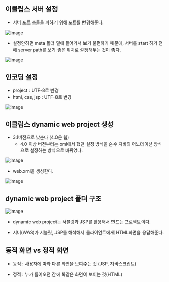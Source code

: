 
## 이클립스 서버 설정

- 서버 포트 충돌을 피하기 위해 포트를 변경해준다.

![image](https://user-images.githubusercontent.com/77392444/121446105-c6758000-c9cd-11eb-8def-a766ba32ff7c.png)


- 설정안하면 meta 폴더 밑에 들어가서 보기 불편하기 때문에, 서버를 start 하기 전에 server path를 보기 좋은 위치로 설정해두는 것이 좋다.

![image](https://user-images.githubusercontent.com/77392444/121446143-e0af5e00-c9cd-11eb-9573-179bf2860917.png)


## 인코딩 설정

- project : UTF-8로 변경
- html, css, jsp : UTF-8로 변경

![image](https://user-images.githubusercontent.com/77392444/121448669-17d43e00-c9d3-11eb-8005-f86cb07ea797.png)



## 이클립스 dynamic web project 생성

- 3.1버전으로 낮춘다 (4.0은 웹)
  - 4.0 이상 버전부터는 xml에서 했던 설정 방식을 순수 자바의 어노테이션 방식으로 설정하는 방식으로 바뀌었다.

![image](https://user-images.githubusercontent.com/77392444/121446340-44398b80-c9ce-11eb-8875-05dfca899215.png)

- web.xml을 생성한다.

![image](https://user-images.githubusercontent.com/77392444/121446493-98447000-c9ce-11eb-855e-9adb42cea94e.png)




## dynamic web project 폴더 구조

![image](https://user-images.githubusercontent.com/77392444/121448761-4b16cd00-c9d3-11eb-9ab8-84b04fe09cfe.png)

- dynamic web project는 서블릿과 JSP를 활용해서 만드는 프로젝트이다.

- 서버(WAS)가 서블릿, JSP를 해석해서 클라이언트에게 HTML화면을 응답해준다.




## 동적 화면 vs 정적 화면

- 동적 : 사용자에 따라 다른 화면을 보여주는 것 (JSP, 자바스크립트)

- 정적 : 누가 들어오던 간에 똑같은 화면이 보이는 것(HTML)
